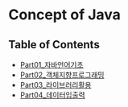 # Concept of Java

## Table of Contents
- [Part01_자바언어기초](https://github.com/DS0708/StandardOfJava/tree/main/Part01_%EC%9E%90%EB%B0%94%EC%96%B8%EC%96%B4%EA%B8%B0%EC%B4%88)
- [Part02_객체지향프로그래밍]()
- [Part03_라이브러리활용](https://github.com/DS0708/StandardOfJava/tree/main/Part03_%EB%9D%BC%EC%9D%B4%EB%B8%8C%EB%9F%AC%EB%A6%AC%ED%99%9C%EC%9A%A9)
- [Part04_데이터입출력](https://github.com/DS0708/StandardOfJava/tree/main/Part04_%EB%8D%B0%EC%9D%B4%ED%84%B0%EC%9E%85%EC%B6%9C%EB%A0%A5)
